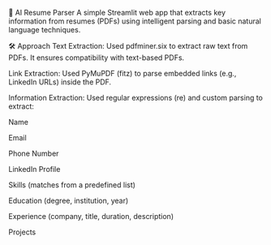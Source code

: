 📄 AI Resume Parser
A simple Streamlit web app that extracts key information from resumes (PDFs) using intelligent parsing and basic natural language techniques.

🛠 Approach
Text Extraction:
Used pdfminer.six to extract raw text from PDFs. It ensures compatibility with text-based PDFs.

Link Extraction:
Used PyMuPDF (fitz) to parse embedded links (e.g., LinkedIn URLs) inside the PDF.

Information Extraction:
Used regular expressions (re) and custom parsing to extract:

Name

Email

Phone Number

LinkedIn Profile

Skills (matches from a predefined list)

Education (degree, institution, year)

Experience (company, title, duration, description)

Projects
